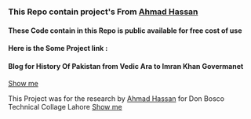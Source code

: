 <h3>
  This Repo contain project's From <a href='https://www.linkedin.com/in/ahmad-hassan-3b11a9315/' target='_blank'>Ahmad Hassan</a>
  <h4>
    These Code contain in this Repo is public available for free cost of use
  </h4>
</h3>
<h4>
  Here is the Some Project link :  
</h4>
<h4>
  Blog for History Of Pakistan from Vedic Ara to Imran Khan Govermanet
</h4>
  
  <a target='_blank' href='https://algonest.github.io/Mini-Projects/blog.html'>
    Show me
  </a>
  <p>
    This Project was for the research by <a href='https://www.linkedin.com/in/ahmad-hassan-3b11a9315/'>Ahmad Hassan</a>
    for Don Bosco Technical Collage Lahore <a href='https://donboscolahore.edu.pk/'>Show me</a>
  </p>

